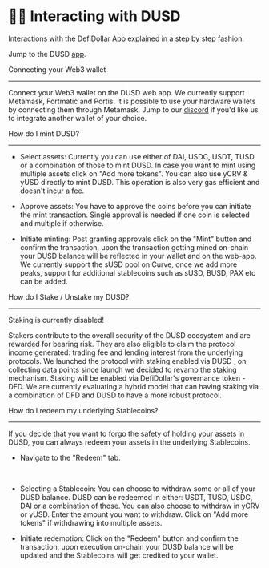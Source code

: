 👩‍💻 Interacting with DUSD
===========================

Interactions with the DefiDollar App explained in a step by step fashion.

Jump to the DUSD [app](https://app.dusd.finance/).

Connecting your Web3 wallet[](https://docs.dusd.finance/interacting-with-dusd#connecting-your-web3-wallet)

--------------------------------------------------------------------------------------------------------------

Connect your Web3 wallet on the DUSD web app. We currently support Metamask, Fortmatic and Portis. It is possible to use your hardware wallets by connecting them through Metamask. Jump to our [discord](https://discord.gg/zGmC547) if you'd like us to integrate another wallet of your choice.

How do I mint DUSD?[](https://docs.dusd.finance/interacting-with-dusd#how-do-i-mint-dusd)

---------------------------------------------------------------------------------------------

-   Select assets: Currently you can use either of DAI, USDC, USDT, TUSD or a combination of those to mint DUSD. In case you want to mint using multiple assets click on "Add more tokens". You can also use yCRV & yUSD directly to mint DUSD. This operation is also very gas efficient and doesn't incur a fee.

-   Approve assets: You have to approve the coins before you can initiate the mint transaction. Single approval is needed if one coin is selected and multiple if otherwise.

-   Initiate minting: Post granting approvals click on the "Mint" button and confirm the transaction, upon the transaction getting mined on-chain your DUSD balance will be reflected in your wallet and on the web-app. We currently support the sUSD pool on Curve, once we add more peaks, support for additional stablecoins such as sUSD, BUSD, PAX etc can be added.

How do I Stake / Unstake my DUSD?[](https://docs.dusd.finance/interacting-with-dusd#how-do-i-stake-unstake-my-dusd)

-----------------------------------------------------------------------------------------------------------------------

Staking is currently disabled!

Stakers contribute to the overall security of the DUSD ecosystem and are rewarded for bearing risk. They are also eligible to claim the protocol income generated: trading fee and lending interest from the underlying protocols. We launched the protocol with staking enabled via DUSD , on collecting data points since launch we decided to revamp the staking mechanism. Staking will be enabled via DefiDollar's governance token - DFD. We are currently evaluating a hybrid model that can having staking via a combination of DFD and DUSD to have a more robust protocol.

How do I redeem my underlying Stablecoins?[](https://docs.dusd.finance/interacting-with-dusd#how-do-i-redeem-my-underlying-stablecoins)

-------------------------------------------------------------------------------------------------------------------------------------------

If you decide that you want to forgo the safety of holding your assets in DUSD, you can always redeem your assets in the underlying Stablecoins.

-   Navigate to the "Redeem" tab.

    ​

-   Selecting a Stablecoin: You can choose to withdraw some or all of your DUSD balance. DUSD can be redeemed in either: USDT, TUSD, USDC, DAI or a combination of those. You can also choose to withdraw in yCRV or yUSD. Enter the amount you want to withdraw. Click on "Add more tokens" if withdrawing into multiple assets.

-   Initiate redemption: Click on the "Redeem" button and confirm the transaction, upon execution on-chain your DUSD balance will be updated and the Stablecoins will get credited to your wallet.